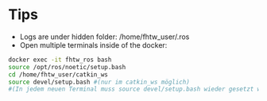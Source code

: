 # Tips

- Logs are under hidden folder: /home/fhtw_user/.ros
- Open multiple terminals inside of the docker:

```bash
docker exec -it fhtw_ros bash
source /opt/ros/noetic/setup.bash
cd /home/fhtw_user/catkin_ws
source devel/setup.bash #(nur im catkin_ws möglich)
#(In jedem neuen Terminal muss source devel/setup.bash wieder gesetzt werden um die Ros befehle durchzuführen)
```
